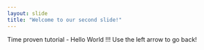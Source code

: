 ```yaml
---
layout: slide
title: "Welcome to our second slide!"
---
```

Time proven tutorial - Hello World !!!
Use the left arrow to go back!
